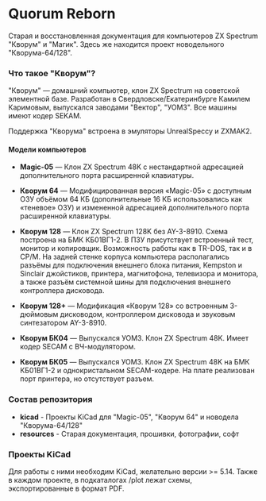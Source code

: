 # Quorum Reborn

Старая и восстановленная документация для компьютеров ZX Spectrum "Кворум" и "Магик".
Здесь же находится проект новодельного "Кворума-64/128".

### Что такое "Кворум"?

"Кворум" — домашний компьютер, клон ZX Spectrum на советской элементной базе.
Разработан в Свердловске/Екатеринбурге Камилем Каримовым, выпускался заводами
"Вектор", "УОМЗ". Все машины имеют кодер SEKAM.

Поддержка "Кворума" встроена в эмуляторы UnrealSpeccy и ZXMAK2.

#### Модели компьютеров

- **Magic-05** — Клон ZX Spectrum 48K с нестандартной адресацией дополнительного порта
   расширенной клавиатуры.
- **Кворум 64** — Модифицированная версия «Magic-05» с доступным ОЗУ объёмом 64 КБ
   (дополнительные 16 КБ использовались как «теневое» ОЗУ) и измененной адресацией
   дополнительного порта расширенной клавиатуры.
- **Кворум 128** — Клон ZX Spectrum 128K без AY-3-8910. Схема построена на БМК
   КБ01ВГ1-2. В ПЗУ присутствует встроенный тест, монитор и копировщик. Возможность
   работы как в TR-DOS, так и в CP/M. На задней стенке корпуса компьютера располагались
   разъёмы для подключения внешнего блока питания, Kempston и Sinclair джойстиков,
   принтера, магнитофона, телевизора и монитора, а также разъём системной шины для
   подключения внешнего контроллера дисковода.
- **Кворум 128+** — Модификация «Кворум 128» со встроенным 3-дюймовым дисководом,
   контроллером дисковода и звуковым синтезатором AY-3-8910.
   
- **Кворум БК04** — Выпускался УОМЗ. Клон ZX Spectrum 48K. Имеет кодер SECAM с
   ВЧ-модулятором.
- **Кворум БК05** — Выпускался УОМЗ. Клон ZX Spectrum 48K на БМК КБ01ВГ1-2 и
   однокристальном SECAM-кодере. На плате реализован порт принтера, но отсутствует
   разъем.

### Состав репозитория

- **kicad** - Проекты KiCad для "Magic-05", "Кворум 64" и новодела "Кворума-64/128"
- **resources** - Старая документация, прошивки, фотографии, софт

### Проекты KiCad

Для работы с ними необходим KiCad, желательно версии >= 5.14.
Также в каждом проекте, в подкаталогах /plot лежат схемы, экспортированные в формат PDF.
